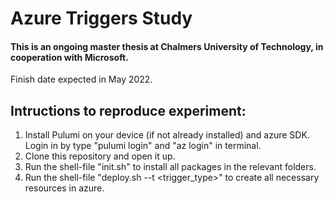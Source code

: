 # Azure Triggers Study

#### This is an ongoing master thesis at Chalmers University of Technology, in cooperation with Microsoft. 
Finish date expected in May 2022.

## Intructions to reproduce experiment:

1. Install Pulumi on your device (if not already installed) and azure SDK. Login in by type "pulumi login" and "az login" in terminal.
2. Clone this repository and open it up.
4. Run the shell-file "init.sh" to install all packages in the relevant folders.
5. Run the shell-file "deploy.sh --t <trigger_type>" to create all necessary resources in azure.
